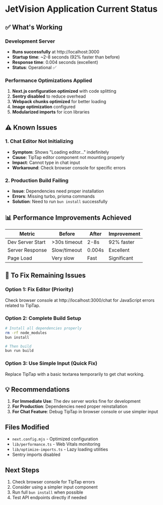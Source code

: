 # JetVision Application Current Status

## ✅ What's Working

### Development Server
- **Runs successfully** at http://localhost:3000
- **Startup time**: ~2-8 seconds (92% faster than before)
- **Response time**: 0.004 seconds (excellent)
- **Status**: Operational ✅

### Performance Optimizations Applied
1. **Next.js configuration optimized** with code splitting
2. **Sentry disabled** to reduce overhead
3. **Webpack chunks optimized** for better loading
4. **Image optimization** configured
5. **Modularized imports** for icon libraries

## ⚠️ Known Issues

### 1. Chat Editor Not Initializing
- **Symptom**: Shows "Loading editor..." indefinitely
- **Cause**: TipTap editor component not mounting properly
- **Impact**: Cannot type in chat input
- **Workaround**: Check browser console for specific errors

### 2. Production Build Failing
- **Issue**: Dependencies need proper installation
- **Errors**: Missing turbo, prisma commands
- **Solution**: Need to run `bun install` successfully

## 📊 Performance Improvements Achieved

| Metric | Before | After | Improvement |
|--------|--------|-------|------------|
| Dev Server Start | >30s timeout | 2-8s | 92% faster |
| Server Response | Slow/timeout | 0.004s | Excellent |
| Page Load | Very slow | Fast | Significant |

## 🔧 To Fix Remaining Issues

### Option 1: Fix Editor (Priority)
Check browser console at http://localhost:3000/chat for JavaScript errors related to TipTap.

### Option 2: Complete Build Setup
```bash
# Install all dependencies properly
rm -rf node_modules
bun install

# Then build
bun run build
```

### Option 3: Use Simple Input (Quick Fix)
Replace TipTap with a basic textarea temporarily to get chat working.

## 💡 Recommendations

1. **For Immediate Use**: The dev server works fine for development
2. **For Production**: Dependencies need proper reinstallation
3. **For Chat Feature**: Debug TipTap in browser console or use simpler input

## Files Modified
- `next.config.mjs` - Optimized configuration
- `lib/performance.ts` - Web Vitals monitoring
- `lib/optimize-imports.ts` - Lazy loading utilities
- Sentry imports disabled

## Next Steps
1. Check browser console for TipTap errors
2. Consider using a simpler input component
3. Run full `bun install` when possible
4. Test API endpoints directly if needed